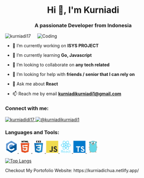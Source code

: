 <h1 align="center">Hi 👋, I'm Kurniadi</h1>
<h3 align="center">A passionate Developer from Indonesia</h3>
<img align="right" alt="Coding" width="400" src="https://media2.giphy.com/media/qgQUggAC3Pfv687qPC/giphy.gif"/>

<p align="left"> <img src="https://komarev.com/ghpvc/?username=kurniadi17&label=Profile%20views&color=0e75b6&style=flat" alt="kurniadi17" /> </p>

- 🔭 I’m currently working on **ISYS PROJECT**

- 🌱 I’m currently learning **Go, Javascript**

- 👯 I’m looking to collaborate on **any tech related**

- 🤝 I’m looking for help with **friends / senior that I can rely on**

- 💬 Ask me about **React**

- 📫 Reach me by email **kurniadikurniadi1@gmail.com**

<h3 align="left">Connect with me:</h3>
<p align="left">
<a href="https://instagram.com/kurniadidi17" target="blank">
<img align="center" src="https://raw.githubusercontent.com/rahuldkjain/github-profile-readme-generator/master/src/images/icons/Social/instagram.svg" alt="kurniadidi17" height="30" width="40" />
</a>
<a href="https://medium.com/@kurniadikurniadi1" target="blank">
<img align="center" src="https://raw.githubusercontent.com/rahuldkjain/github-profile-readme-generator/master/src/images/icons/Social/medium.svg" alt="@kurniadikurniadi1" height="30" width="40" />
</a>
</p>

<h3 align="left">Languages and Tools:</h3>
<p align="left"> 
<a href="https://www.cprogramming.com/" target="_blank" rel="noreferrer"> 
<img src="https://raw.githubusercontent.com/devicons/devicon/master/icons/c/c-original.svg" alt="c" width="40" height="40"/> 
</a> 
<a href="https://www.w3.org/html/" target="_blank" rel="noreferrer"> 
<img src="https://raw.githubusercontent.com/devicons/devicon/master/icons/html5/html5-original-wordmark.svg" alt="html5" width="40" height="40"/> 
</a> 
<a href="https://www.w3schools.com/css/" target="_blank" rel="noreferrer"> 
<img src="https://raw.githubusercontent.com/devicons/devicon/master/icons/css3/css3-original-wordmark.svg" alt="css3" width="40" height="40"/> 
</a> 
<a href="https://developer.mozilla.org/en-US/docs/Web/JavaScript" target="_blank" rel="noreferrer"> 
<img src="https://raw.githubusercontent.com/devicons/devicon/master/icons/javascript/javascript-original.svg" alt="javascript" width="40" height="40"/> 
</a> 
<a href="https://reactjs.org/" target="_blank" rel="noreferrer"> 
<img src="https://raw.githubusercontent.com/devicons/devicon/master/icons/react/react-original-wordmark.svg" alt="react" width="40" height="40"/> 
</a> 
<a href="https://www.typescriptlang.org/" target="_blank" rel="noreferrer"> 
<img src="https://raw.githubusercontent.com/devicons/devicon/master/icons/typescript/typescript-original.svg" alt="typescript" width="40" height="40"/> 
</a>
<a href="https://golang.org" target="_blank" rel="noreferrer"> 
<img src="https://raw.githubusercontent.com/devicons/devicon/master/icons/go/go-original.svg" alt="go" width="40" height="40"/> 
</a> 
</p>

<!--- [![Anurag's GitHub stats](https://github-readme-stats.vercel.app/api?username=Kurniadi17&theme=algolia)](https://github.com/Kurniadi17/github-readme-stats)
 <br/>
 <br/> -->
[![Top Langs](https://github-readme-stats.vercel.app/api/top-langs/?username=Kurniadi17&layout=compact)](https://github.com/Kurniadi17/github-readme-stats)
<br/>
<p align="left"> Checkout My Portofolio Website: https://kurniadichua.netlify.app/</p>

